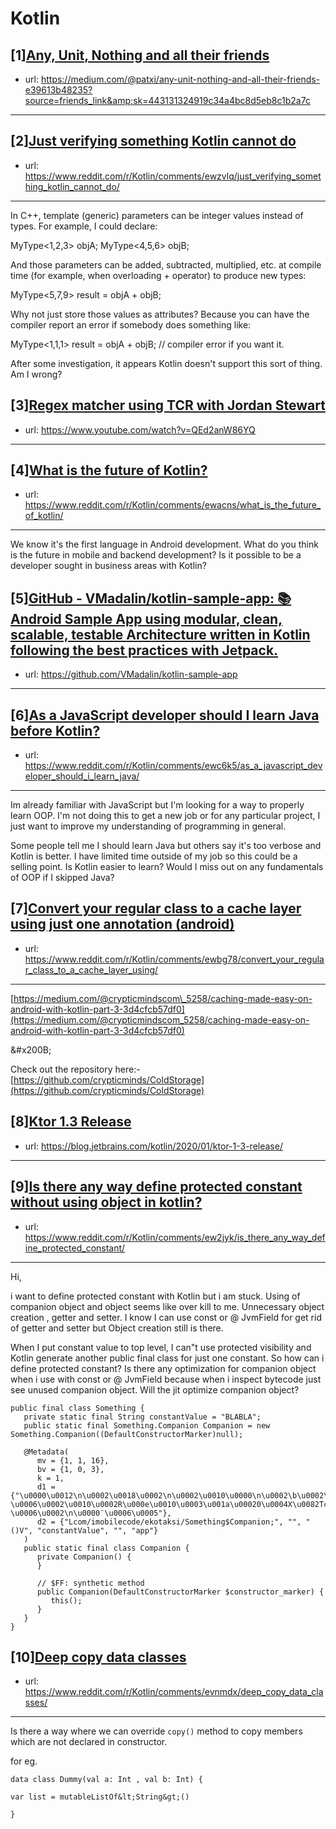 # Kotlin
## [1][Any, Unit, Nothing and all their friends](https://www.reddit.com/r/Kotlin/comments/ewx2dk/any_unit_nothing_and_all_their_friends/)
- url: https://medium.com/@patxi/any-unit-nothing-and-all-their-friends-e39613b48235?source=friends_link&amp;sk=443131324919c34a4bc8d5eb8c1b2a7c
---

## [2][Just verifying something Kotlin cannot do](https://www.reddit.com/r/Kotlin/comments/ewzvlq/just_verifying_something_kotlin_cannot_do/)
- url: https://www.reddit.com/r/Kotlin/comments/ewzvlq/just_verifying_something_kotlin_cannot_do/
---
In C++, template (generic) parameters can be integer values instead of types. For example, I could declare:

MyType&lt;1,2,3&gt; objA;
MyType&lt;4,5,6&gt; objB;

And those parameters can be added, subtracted, multiplied, etc. at compile time (for example, when overloading + operator) to produce new types:

MyType&lt;5,7,9&gt; result = objA + objB;


Why not just store those values as attributes? Because you can have the compiler report an error if somebody does something like:

MyType&lt;1,1,1&gt; result = objA + objB; // compiler error if you want it.

After some investigation, it appears Kotlin doesn't support this sort of thing. Am I wrong?
## [3][Regex matcher using TCR with Jordan Stewart](https://www.reddit.com/r/Kotlin/comments/ewo85o/regex_matcher_using_tcr_with_jordan_stewart/)
- url: https://www.youtube.com/watch?v=QEd2anW86YQ
---

## [4][What is the future of Kotlin?](https://www.reddit.com/r/Kotlin/comments/ewacns/what_is_the_future_of_kotlin/)
- url: https://www.reddit.com/r/Kotlin/comments/ewacns/what_is_the_future_of_kotlin/
---
We know it's the first language in Android development. What do you think is the future in mobile and backend development? Is it possible to be a developer sought in business areas with Kotlin?
## [5][GitHub - VMadalin/kotlin-sample-app: 📚 Android Sample App using modular, clean, scalable, testable Architecture written in Kotlin following the best practices with Jetpack.](https://www.reddit.com/r/Kotlin/comments/ew30x4/github_vmadalinkotlinsampleapp_android_sample_app/)
- url: https://github.com/VMadalin/kotlin-sample-app
---

## [6][As a JavaScript developer should I learn Java before Kotlin?](https://www.reddit.com/r/Kotlin/comments/ewc6k5/as_a_javascript_developer_should_i_learn_java/)
- url: https://www.reddit.com/r/Kotlin/comments/ewc6k5/as_a_javascript_developer_should_i_learn_java/
---
Im already familiar with JavaScript but I'm looking for a way to properly learn OOP. I'm not doing this to get a new job or for any particular project, I just want to improve my understanding of programming in general. 

Some people tell me I should learn Java but others say it's too verbose and Kotlin is better. I have limited time outside of my job so this could be a selling point. Is Kotlin easier to learn? Would I miss out on any fundamentals of OOP if I skipped Java?
## [7][Convert your regular class to a cache layer using just one annotation (android)](https://www.reddit.com/r/Kotlin/comments/ewbg78/convert_your_regular_class_to_a_cache_layer_using/)
- url: https://www.reddit.com/r/Kotlin/comments/ewbg78/convert_your_regular_class_to_a_cache_layer_using/
---
 [https://medium.com/@crypticmindscom\_5258/caching-made-easy-on-android-with-kotlin-part-3-3d4cfcb57df0](https://medium.com/@crypticmindscom_5258/caching-made-easy-on-android-with-kotlin-part-3-3d4cfcb57df0) 

&amp;#x200B;

Check out the repository here:-  [https://github.com/crypticminds/ColdStorage](https://github.com/crypticminds/ColdStorage)
## [8][Ktor 1.3 Release](https://www.reddit.com/r/Kotlin/comments/evp3qa/ktor_13_release/)
- url: https://blog.jetbrains.com/kotlin/2020/01/ktor-1-3-release/
---

## [9][Is there any way define protected constant without using object in kotlin?](https://www.reddit.com/r/Kotlin/comments/ew2jyk/is_there_any_way_define_protected_constant/)
- url: https://www.reddit.com/r/Kotlin/comments/ew2jyk/is_there_any_way_define_protected_constant/
---
Hi,

i want to define protected constant with Kotlin but i am stuck. Using of companion object and object seems like over kill to me. Unnecessary object creation , getter and setter. I know I can use const or @ JvmField for get rid of getter and setter but Object creation still is there.

When I put constant value to top level, I can"t use protected visibility and Kotlin generate another public final class for just one constant. So how can i define protected constant? Is there any optimization for companion object when i use with  const or @ JvmField because when i inspect bytecode just see unused companion object. Will the jit optimize companion object?

    public final class Something {
       private static final String constantValue = "BLABLA";
       public static final Something.Companion Companion = new Something.Companion((DefaultConstructorMarker)null);
    
       @Metadata(
          mv = {1, 1, 16},
          bv = {1, 0, 3},
          k = 1,
          d1 = {"\u0000\u0012\n\u0002\u0018\u0002\n\u0002\u0010\u0000\n\u0002\b\u0002\n\u0002\u0010\u000e\n\u0000\b\u0086\u0003\u0018\u00002\u00020\u0001B\u0007\b\u0002¢\u0006\u0002\u0010\u0002R\u000e\u0010\u0003\u001a\u00020\u0004X\u0082T¢\u0006\u0002\n\u0000¨\u0006\u0005"},
          d2 = {"Lcom/imobilecode/ekotaksi/Something$Companion;", "", "()V", "constantValue", "", "app"}
       )
       public static final class Companion {
          private Companion() {
          }
    
          // $FF: synthetic method
          public Companion(DefaultConstructorMarker $constructor_marker) {
             this();
          }
       }
    }
## [10][Deep copy data classes](https://www.reddit.com/r/Kotlin/comments/evnmdx/deep_copy_data_classes/)
- url: https://www.reddit.com/r/Kotlin/comments/evnmdx/deep_copy_data_classes/
---
Is there a way where we can override `copy()` method to copy members which are not declared in constructor.

for eg. 

`data class Dummy(val a: Int , val b: Int) {`

`var list = mutableListOf&lt;String&gt;()`

`}`
